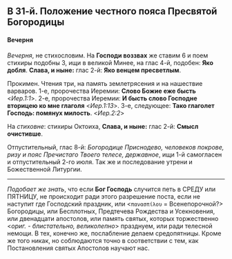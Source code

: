 
## В 31-й. Положение честного пояса Пресвятой Богородицы

#### Вечерня

*Вечерня*, не стихословим. На **Господи воззвах** же 
ставим 6 и поем стихиры подобны 3, ищи в великой Минее, 
на глас 4-й, подобен: **Яко добля**. **Слава, и ныне:** 
глас 2-й: **Яко венцем пресветлым**.

Прокимен. Чтения три, на память землетрясения и на нашествие 
варваров. 1-е, пророчества Иеремии: **Слово Божие еже бысть** <*Иер.1:1*>. 
2-е, пророчества Иеремии: **И бысть слово Господне вторицею ко мне глаголя**  <*Иер.1:13*>. 
3-е, следующее: **Тако глаголет Господь: помянух милость**.  <*Иер.2:2*> 

На *стиховне*: стихиры Октоиха, **Слава, и ныне:** глас 2-й: **Смысл очистивше**.

Отпустительный, глас 8-й: *Богородице Приснодево, человеков покрове, ризу и 
пояс Пречистаго Твоего телесе, державное*, ищи 1-й самогласен и отпустительный 
2-го июля. Так же и последование утрени и Божественной Литургии.

---

*Подобает же знать*, что если **Бог Господь** случится петь в СРЕДУ или ПЯТНИЦУ, 
не происходит ради этого разрешение поста, если не наступит где Господский праздник, 
или <`πανασπίλου` = Всенепорочной?> Богородицы, или Бесплотных, Предтечева Рождества 
и Усекновения, или двенадцати апостолов, или память святых, которых торжественно 
<*ориг. - блистательно, великолепно*> празднуем, или ради телесной немощи. В тех, 
конечно же, послабление делаем средопятницы. 
Кроме же того никак, но соблюдаются точно в соответствии с тем, как Постановления 
святых Апостолов научают нас.
